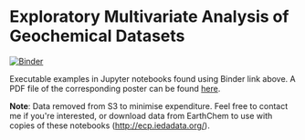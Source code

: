 # Exploratory Multivariate Analysis of Geochemical Datasets

[![Binder](https://mybinder.org/badge.svg)](https://mybinder.org/v2/gh/morganjwilliams/exploratory-geochemistry/master?urlpath=lab/tree/00_Intro.ipynb)

Executable examples in Jupyter notebooks found using Binder link above. A PDF file of the corresponding poster can be found [here](./C3DIS2018_Williams_Morgan.pdf).

**Note**: Data removed from S3 to minimise expenditure. Feel free to contact me if you're interested, or download data from EarthChem to use with copies of these notebooks (http://ecp.iedadata.org/).
